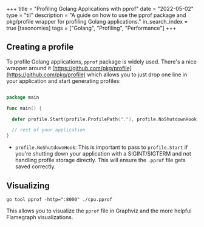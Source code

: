 +++
title = "Profiling Golang Applications with pprof"
date = "2022-05-02"
type = "til"
description = "A guide on how to use the pprof package and pkg/profile wrapper for profiling Golang applications."
in_search_index = true
[taxonomies]
tags = ["Golang", "Profiling", "Performance"]
+++

## Creating a profile


To profile Golang applications, `pprof` package is widely used. There's a nice wrapper around it [https://github.com/pkg/profile](https://github.com/pkg/profile) which allows you to just drop one line in your application and start generating profiles:

```go

package main

func main() {

  defer profile.Start(profile.ProfilePath("."), profile.NoShutdownHook).Stop()

  // rest of your application
}

```

- `profile.NoShutdownHook`: This is important to pass to `profile.Start` if you're shutting down your application with a SIGINT/SIGTERM and not handling profile storage directly. This will ensure the `.pprof` file gets saved correctly.


## Visualizing

`go tool pprof -http=":8000" ./cpu.pprof`

This allows you to visualize the `pprof` file in Graphviz and the more helpful Flamegraph visualizations.
